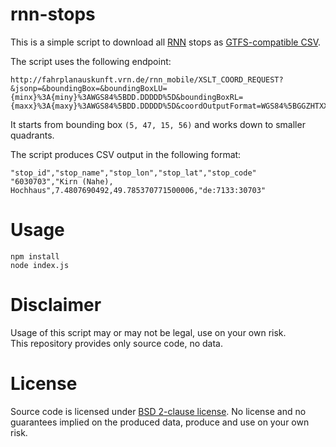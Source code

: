 # rnn-stops

This is a simple script to download all [RNN](http://www.rnn.info) stops as [GTFS-compatible CSV](https://developers.google.com/transit/gtfs/reference/stops-file).

The script uses the following endpoint:

```
http://fahrplanauskunft.vrn.de/rnn_mobile/XSLT_COORD_REQUEST?&jsonp=&boundingBox=&boundingBoxLU={minx}%3A{miny}%3AWGS84%5BDD.DDDDD%5D&boundingBoxRL={maxx}%3A{maxy}%3AWGS84%5BDD.DDDDD%5D&coordOutputFormat=WGS84%5BGGZHTXX%5D&type_1=STOP&outputFormat=json&inclFilter=1
```

It starts from bounding box `(5, 47, 15, 56)` and works down to smaller quadrants.

The script produces CSV output in the following format:

```
"stop_id","stop_name","stop_lon","stop_lat","stop_code"
"6030703","Kirn (Nahe), Hochhaus",7.4807690492,49.785370771500006,"de:7133:30703"
```

# Usage

```
npm install
node index.js
```

# Disclaimer

Usage of this script may or may not be legal, use on your own risk.  
This repository provides only source code, no data.

# License

Source code is licensed under [BSD 2-clause license](LICENSE). No license and no guarantees implied on the produced data, produce and use on your own risk.
